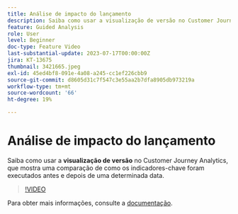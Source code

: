 ```yaml
---
title: Análise de impacto do lançamento
description: Saiba como usar a visualização de versão no Customer Journey Analytics, que mostra uma comparação de como os indicadores-chave foram executados antes e depois de uma determinada data.
feature: Guided Analysis
role: User
level: Beginner
doc-type: Feature Video
last-substantial-update: 2023-07-17T00:00:00Z
jira: KT-13675
thumbnail: 3421665.jpeg
exl-id: 45ed4bf8-091e-4a08-a245-cc1ef226cbb9
source-git-commit: d8605d31c7f547c3e55aa2b7dfa8905db973219a
workflow-type: tm+mt
source-wordcount: '66'
ht-degree: 19%

---
```


# Análise de impacto do lançamento

Saiba como usar a **visualização de versão** no Customer Journey Analytics, que mostra uma comparação de como os indicadores-chave foram executados antes e depois de uma determinada data.

>[!VIDEO](https://video.tv.adobe.com/v/3421665/?learn=on)

Para obter mais informações, consulte a [documentação](https://experienceleague.adobe.com/docs/analytics-platform/using/guided-analysis/impact/release.html).
